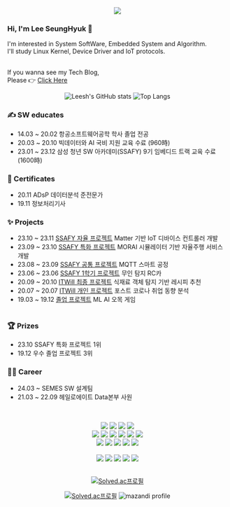 <div align= "center">
<img src="https://capsule-render.vercel.app/api?type=rect&color=0:eeb5e1,100:eff0a3&height=120&text=SeungHuyk's%20Github&animation=scaleIn&fontColor=b795af&fontSize=40" />
</div>

</div>       
<h3> Hi, I'm Lee SeungHyuk 👋</h3>

I'm interested in System SoftWare, Embedded System and Algorithm.<br>
I'll study Linux Kernel, Device Driver and IoT protocols.<br><br>

If you wanna see my Tech Blog,<br>
Please 👉 [Click Here](https://lsh-story.tistory.com)
<div align= "center">

![Leesh's GitHub stats](https://github-readme-stats.vercel.app/api?username=leeseunghyuk0228&show_icons=true&theme=calm_pink )
![Top Langs](https://github-readme-stats.vercel.app/api/top-langs/?username=leeseunghyuk0228&theme=calm_pink )
</div>


### ✍ SW educates 
- 14.03 ~ 20.02 항공소프트웨어공학 학사 졸업 전공<br>
- 20.03 ~ 20.10 빅데이터와 AI 국비 지원 교육 수료 (960時)<br>
- 23.01 ~ 23.12 삼성 청년 SW 아카데미(SSAFY) 9기 임베디드 트랙 교육 수료 (1600時)<br>


### 💮 Certificates 
- 20.11 ADsP 데이터분석 준전문가<br>
- 19.11 정보처리기사<br>


### ✨ Projects
- 23.10 ~ 23.11 [SSAFY 자율 프로젝트](https://storm-fear-a9f.notion.site/MATTOPIA-211a17108bf740549269cec3b46a38c7?pvs=4) Matter 기반 IoT 디바이스 컨트롤러 개발 <br>
- 23.09 ~ 23.10 [SSAFY 특화 프로젝트](https://storm-fear-a9f.notion.site/68c61a8a811940989c3c5e787f96e715?pvs=4) MORAI 시뮬레이터 기반 자율주행 서비스 개발 <br>
- 23.08 ~ 23.09 [SSAFY 공통 프로젝트](https://storm-fear-a9f.notion.site/33292513531c49588f0938d6c4ab2aaf?pvs=4) MQTT 스마트 공정 <br>
- 23.06 ~ 23.06 [SSAFY 1학기 프로젝트](https://github.com/leeseunghyuk0228/RCcar) 무인 탐지 RC카 <br>
- 20.09 ~ 20.10 [ITWill 최종 프로젝트](https://storm-fear-a9f.notion.site/7a515c757827444b8df53a4fb46741e5?pvs=4) 식재료 객체 탐지 기반 레시피 추천<br>
- 20.07 ~ 20.07 [ITWill 개인 프로젝트](https://github.com/leeseunghyuk0228/Apriori_Corona) 포스트 코로나 취업 동향 분석
- 19.03 ~ 19.12 [졸업 프로젝트](https://storm-fear-a9f.notion.site/ddc5e4c1056c4faba39eff48c8fbffd8?pvs=4) ML AI 오목 게임<br><br>


### 🏆 Prizes <br>
- 23.10 SSAFY 특화 프로젝트 1위<br>
- 19.12 우수 졸업 프로젝트 3위<br>


### 🧑‍💻 Career <br>
- 24.03 ~       SEMES SW 설계팀
- 21.03 ~ 22.09 헤일로에이트 Data본부 사원


<div align="center">
<br>
<br>
<img src="https://img.shields.io/badge/arduino-00878F?style=flat-square&logo=arduino&logoColor=white"/>
<img src="https://img.shields.io/badge/espressif-E7352C?style=flat-square&logo=espressif&logoColor=white"/>
<img src="https://img.shields.io/badge/raspberrypi-A22846?style=flat-square&logo=raspberrypi&logoColor=white"/>
<img src="https://img.shields.io/badge/STM-03234B?style=flat-square&logo=stmicroelectronics&logoColor=white"/>
<br>

<img src="https://img.shields.io/badge/C-A8B9CC?style=flat-square&logo=C&logoColor=white"/>
<img src="https://img.shields.io/badge/C++-00599C?style=flat-square&logo=C%2B%2B&logoColor=white"/>
<img src="https://img.shields.io/badge/Python-3776AB?style=flat-square&logo=Python&logoColor=white"/>
<img src="https://img.shields.io/badge/ubuntu-E95420?style=flat-square&logo=ubuntu&logoColor=white"/>
<img src="https://img.shields.io/badge/mqtt-660066?style=flat-square&logo=mqtt&logoColor=white"/>
<img src="https://img.shields.io/badge/matter-4B5562?style=flat-square&logo=matterdotjs&logoColor=white"/>
<br>

<img src="https://img.shields.io/badge/mysql-4479A1?style=flat-square&logo=mysql&logoColor=white"/>
<img src="https://img.shields.io/badge/opencv-5C3EE8?style=flat-square&logo=opencv&logoColor=white"/>
<img src="https://img.shields.io/badge/tensorflow-FF6F00?style=flat-square&logo=tensorflow&logoColor=white"/>
<img src="https://img.shields.io/badge/docker-2496ED?style=flat-square&logo=docker&logoColor=white"/>
<img src="https://img.shields.io/badge/ros-22314E?style=flat-square&logo=ros&logoColor=white"/>

<br>
<br>

<img src="https://img.shields.io/badge/notion-000000?style=flat-square&logo=notion&logoColor=white"/>
<img src="https://img.shields.io/badge/mattermost-000000?style=flat-square&logo=mattermost&logoColor=white"/>
<img src="https://img.shields.io/badge/jira-000000?style=flat-square&logo=jira&logoColor=white"/>
<img src="https://img.shields.io/badge/slack-000000?style=flat-square&logo=slack&logoColor=white"/>
<img src="https://img.shields.io/badge/gitlab-000000?style=flat-square&logo=gitlab&logoColor=white"/>

<br>
<br>


</div>
<div align="center">
    
<!--[![Gist Card](https://github-readme-stats.vercel.app/api/gist?id=2a98dae85b941b3f182fc82417da580c)](https://gist.github.com/leeseunghyuk0228/2a98dae85b941b3f182fc82417da580c/)-->
<!--[![Solved.ac프로필](http://mazassumnida.wtf/api/pastel/generate_badge?boj=sh2463)](https://solved.ac/sh2463)-->
[![Solved.ac프로필](http://mazassumnida.wtf/api/mini/generate_badge?boj=sh2463)](https://solved.ac/sh2463)
<br>

[![Solved.ac프로필](http://mazassumnida.wtf/api/v2/generate_badge?boj=sh2463)](https://solved.ac/sh2463)
![mazandi profile](http://mazandi.herokuapp.com/api?handle=sh2463&theme=dark)

</div>

